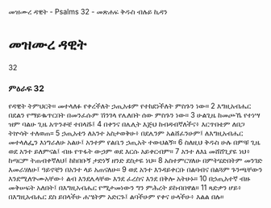 ﻿
 መዝሙረ ዳዊት - Psalms 32 - መጽሐፍ ቅዱስ ብሉይ ኪዳን
# መዝሙረ ዳዊት
32
### ምዕራፍ 32
የዳዊት ትምህርት። 
 መተላለፉ የቀረችለት ኃጢአቱም የተከደነችለት ምስጉን ነው።
2  እግዚአብሔር በደልን የማይቈጥርበት በመንፈሱም ሽንገላ የሌለበት ሰው ምስጉን ነው።
3  ሁልጊዜ ከመጮኼ የተነሣ ዝም ባልሁ ጊዜ አጥንቶቼ ተበላሹ፤
4  በቀንና በሌሊት እጅህ ከብዳብኛለችና፥ እርጥበቴም ለበጋ ትኵሳት ተለወጠ።
5  ኃጢአቴን ለአንተ አስታወቅሁ፥ በደሌንም አልሸፈንሁም፤ ለእግዚአብሔር መተላለፌን እነግራለሁ አልሁ፤ አንተም የልቤን ኃጢአት ተውህልኝ።
6  ስለዚህ ቅዱስ ሁሉ በምቹ ጊዜ ወደ አንተ ይለምናል፤ ብዙ የጥፋት ውኃም ወደ እርሱ አይቀርብም።
7  አንተ ለእኔ መሸሸጊያዬ ነህ፥ ከጣርም ትጠብቀኛለህ፤ ከከበቡኝ ታድነኝ ዘንድ ደስታዬ ነህ።
8  አስተምርሃለሁ በምትሄድበትም መንገድ እመራሃለሁ፤ ዓይኖቼን በአንተ ላይ አጠናለሁ።
9  ወደ አንተ እንዳይቀርቡ በልባብና በልጓም ጉንጫቸውን እንደሚለጕሙአቸው፥ ልብ እንደሌላቸው እንደ ፈረስና እንደ በቅሎ አትሁኑ።
10  በኃጢአተኛ ብዙ መቅሠፍት አለበት፤ በእግዚአብሔር የሚታመነውን ግን ምሕረት ይከብበዋል።
11  ጻድቃን ሆይ፥ በእግዚአብሔር ደስ ይበላችሁ ሐሤትም አድርጉ፤ ልባችሁም የቀና ሁላችሁ፥ እልል በሉ። 
